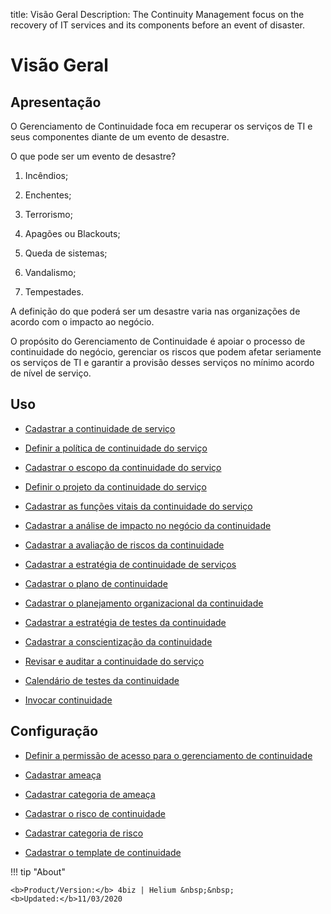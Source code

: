 title: Visão Geral
Description: The Continuity Management focus on the recovery of IT services and its components before an event of disaster.
# Visão Geral

Apresentação
----------------

O Gerenciamento de Continuidade foca em recuperar os serviços de TI e seus componentes diante de um evento de desastre.

O que pode ser um evento de desastre?

1.  Incêndios;

2.  Enchentes;

3.  Terrorismo;

4.  Apagões ou Blackouts;

5.  Queda de sistemas;

6.  Vandalismo;

7.  Tempestades.

A definição do que poderá ser um desastre varia nas organizações de acordo com o impacto ao negócio.

O propósito do Gerenciamento de Continuidade é apoiar o processo de continuidade do negócio, gerenciar os riscos que podem afetar seriamente os serviços de TI e garantir a provisão desses serviços no mínimo acordo de nível de serviço.

Uso
-------

- [Cadastrar a continuidade de serviço](/pt-br/4biz-helium/processes/continuity/use/register-service-continuity.html)
  
- [Definir a política de continuidade do serviço](/pt-br/4biz-helium/processes/continuity/use/continuity-policy.html)
   
- [Cadastrar o escopo da continuidade do serviço](/pt-br/4biz-helium/processes/continuity/use/service-continuity-scope.html)

- [Definir o projeto da continuidade do serviço](/pt-br/4biz-helium/processes/continuity/use/service-continuity-project.html)

- [Cadastrar as funções vitais da continuidade do serviço](/pt-br/4biz-helium/processes/continuity/use/continuity-vital-functions.html)

- [Cadastrar a análise de impacto no negócio da continuidade](/pt-br/4biz-helium/processes/continuity/use/impact-analysis-continuity-business.html)

- [Cadastrar a avaliação de riscos da continuidade](/pt-br/4biz-helium/processes/continuity/use/continuity-risk-evaluation.html)

- [Cadastrar a estratégia de continuidade de serviços](/pt-br/4biz-helium/processes/continuity/use/service-continuity-strategy.html)

- [Cadastrar o plano de continuidade](/pt-br/4biz-helium/processes/continuity/use/continuity-plan.html)

- [Cadastrar o planejamento organizacional da continuidade](/pt-br/4biz-helium/processes/continuity/use/continuity-organizational-planning.html)

- [Cadastrar a estratégia de testes da continuidade](/pt-br/4biz-helium/processes/continuity/use/continuity-test-registration.html)

- [Cadastrar a conscientização da continuidade](/pt-br/4biz-helium/processes/continuity/use/continuity-awareness.html)

- [Revisar e auditar a continuidade do serviço](/pt-br/4biz-helium/processes/continuity/use/review-and-audit-continuity.html)

- [Calendário de testes da continuidade](/pt-br/4biz-helium/processes/continuity/use/continuity-test-calendar.html)

- [Invocar continuidade](/pt-br/4biz-helium/processes/continuity/use/invoke-continuity.html)

Configuração
-----------------

- [Definir a permissão de acesso para o gerenciamento de continuidade](/pt-br/4biz-helium/processes/continuity/configuration/access-continuity-management.html)

- [Cadastrar ameaça](/pt-br/4biz-helium/processes/continuity/configuration/register-threat.html)
  
- [Cadastrar categoria de ameaça](/pt-br/4biz-helium/processes/continuity/configuration/threat-category.html)

- [Cadastrar o risco de continuidade](/pt-br/4biz-helium/processes/continuity/configuration/register-continuity-risk.html)

- [Cadastrar categoria de risco](/pt-br/4biz-helium/processes/continuity/configuration/risk-category.html)

- [Cadastrar o template de continuidade](/pt-br/4biz-helium/processes/continuity/configuration/continuity-template.html)


!!! tip "About"

    <b>Product/Version:</b> 4biz | Helium &nbsp;&nbsp;
    <b>Updated:</b>11/03/2020

